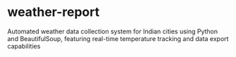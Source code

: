 # weather-report
Automated weather data collection system for Indian cities using Python and BeautifulSoup, featuring real-time temperature tracking and data export capabilities
